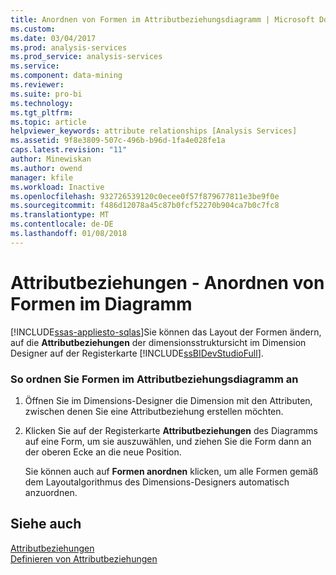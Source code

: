 ```yaml
---
title: Anordnen von Formen im Attributbeziehungsdiagramm | Microsoft Docs
ms.custom: 
ms.date: 03/04/2017
ms.prod: analysis-services
ms.prod_service: analysis-services
ms.service: 
ms.component: data-mining
ms.reviewer: 
ms.suite: pro-bi
ms.technology: 
ms.tgt_pltfrm: 
ms.topic: article
helpviewer_keywords: attribute relationships [Analysis Services]
ms.assetid: 9f8e3809-507c-496b-b96d-1fa4e028fe1a
caps.latest.revision: "11"
author: Minewiskan
ms.author: owend
manager: kfile
ms.workload: Inactive
ms.openlocfilehash: 932726539120c0ecee0f57f879677811e3be9f0e
ms.sourcegitcommit: f486d12078a45c87b0fcf52270b904ca7b0c7fc8
ms.translationtype: MT
ms.contentlocale: de-DE
ms.lasthandoff: 01/08/2018
---
```

# <a name="attribute-relationships---arrange-shapes-in-the-diagram"></a>Attributbeziehungen - Anordnen von Formen im Diagramm
[!INCLUDE[ssas-appliesto-sqlas](../../includes/ssas-appliesto-sqlas.md)]Sie können das Layout der Formen ändern, auf die **Attributbeziehungen** der dimensionsstruktursicht im Dimension Designer auf der Registerkarte [!INCLUDE[ssBIDevStudioFull](../../includes/ssbidevstudiofull-md.md)].  
  
### <a name="to-arrange-shapes-in-the-attribute-relationship-diagram"></a>So ordnen Sie Formen im Attributbeziehungsdiagramm an  
  
1.  Öffnen Sie im Dimensions-Designer die Dimension mit den Attributen, zwischen denen Sie eine Attributbeziehung erstellen möchten.  
  
2.  Klicken Sie auf der Registerkarte **Attributbeziehungen** des Diagramms auf eine Form, um sie auszuwählen, und ziehen Sie die Form dann an der oberen Ecke an die neue Position.  
  
     Sie können auch auf **Formen anordnen** klicken, um alle Formen gemäß dem Layoutalgorithmus des Dimensions-Designers automatisch anzuordnen.  
  
## <a name="see-also"></a>Siehe auch  
 [Attributbeziehungen](../../analysis-services/multidimensional-models-olap-logical-dimension-objects/attribute-relationships.md)   
 [Definieren von Attributbeziehungen](../../analysis-services/multidimensional-models/attribute-relationships-define.md)  
  
  

